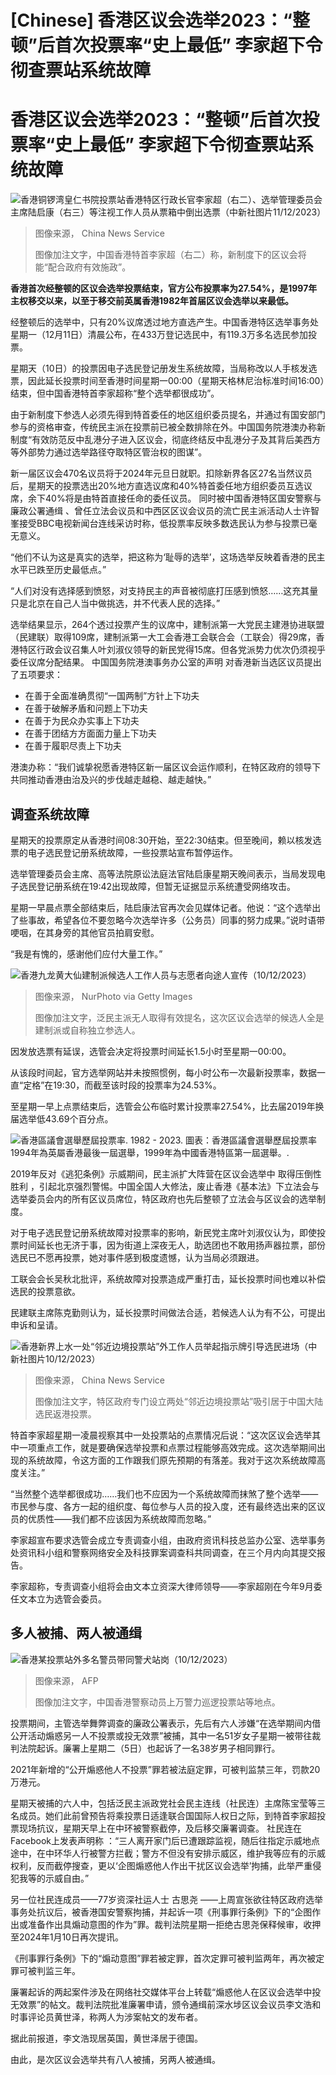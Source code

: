 # [Chinese] 香港区议会选举2023：“整顿”后首次投票率“史上最低” 李家超下令彻查票站系统故障

#  香港区议会选举2023：“整顿”后首次投票率“史上最低” 李家超下令彻查票站系统故障


![香港铜锣湾皇仁书院投票站香港特区行政长官李家超（右二）、选举管理委员会主席陆启康（右三）等注视工作人员从票箱中倒出选票（中新社图片11/12/2023）](_131975661_s657631ce0cf2bfd75089a8d7.jpg)

> 图像来源，  China News Service
>
> 图像加注文字，中国香港特首李家超（右二）称，新制度下的区议会将能“配合政府有效施政”。

**香港首次经整顿的区议会选举投票结束，官方公布投票率为27.54%，是1997年主权移交以来，以至于移交前英属香港1982年首届区议会选举以来最低。**

经整顿后的选举中，只有20%议席透过地方直选产生。中国香港特区选举事务处星期一（12月11日）清晨公布，在433万登记选民中，有119.3万多名选民参加投票。

星期天（10日）的投票因电子选民登记册发生系统故障，当局称改以人手核发选票，因此延长投票时间至香港时间星期一00:00（星期天格林尼治标准时间16:00）结束，但中国香港特首李家超称“整个选举都很成功”。

由于新制度下参选人必须先得到特首委任的地区组织委员提名，并通过有国安部门参与的资格审查，传统民主派在投票前已被全数排除在外。中国国务院港澳办称新制度“有效防范反中乱港分子进入区议会，彻底终结反中乱港分子及其背后美西方等外部势力通过选举路径夺取特区管治权的图谋”。

新一届区议会470名议员将于2024年元旦日就职。扣除新界各区27名当然议员后，星期天的投票选出20%地方直选议席和40%特首委任地方组织委员互选议席，余下40%将是由特首直接任命的委任议员。
 同时被中国香港特区国安警察与廉政公署通缉  、曾任立法会议员和中西区区议会议员的流亡民主派活动人士许智峯接受BBC电视新闻台连线采访时称，低投票率反映多数选民认为参与投票已毫无意义。

“他们不认为这是真实的选举，把这称为‘耻辱的选举’，这场选举反映着香港的民主水平已跌至历史最低点。”

“人们对没有选择感到愤怒，对支持民主的声音被彻底打压感到愤怒……这充其量只是北京在自己人当中做挑选，并不代表人民的选择。”


选举结果显示，264个透过投票产生的议席中，建制派第一大党民主建港协进联盟（民建联）取得109席，建制派第一大工会香港工会联合会（工联会）得29席，香港特区行政会议召集人叶刘淑仪领导的新民党得15席。但各党派势力优次仍须视乎委任议席分配结果。
 中国国务院港澳事务办公室的声明  对香港新当选区议员提出了五项要求：

  * 在善于全面准确贯彻“一国两制”方针上下功夫 
  * 在善于破解矛盾和问题上下功夫 
  * 在善于为民众办实事上下功夫 
  * 在善于团结方方面面力量上下功夫 
  * 在善于履职尽责上下功夫 

港澳办称：“我们诚挚祝愿香港特区新一届区议会运作顺利，在特区政府的领导下共同推动香港由治及兴的步伐越走越稳、越走越快。”

##  调查系统故障

星期天的投票原定从香港时间08:30开始，至22:30结束。但至晚间，赖以核发选票的电子选民登记册系统故障，一些投票站宣布暂停运作。

选举管理委员会主席、高等法院原讼法庭法官陆启康星期天晚间表示，当局发现电子选民登记册系统在19:42出现故障，但暂无证据显示系统遭受网络攻击。

星期一早晨点票全部结束后，陆启康法官再次会见媒体记者。他说：“这个选举出了些事故，希望各位不要忽略今次选举许多（公务员）同事的努力成果。”说时语带哽咽，在其身旁的其他官员拍肩安慰。

“我是有愧的，感谢他们应付大量工作。”

![香港九龙黄大仙建制派候选人工作人员与志愿者向途人宣传（10/12/2023）](_131975664_gettyimages-1838641382.jpg)

> 图像来源，  NurPhoto via Getty Images
>
> 图像加注文字，泛民主派无人取得有效提名，这次区议会选举的候选人全是建制派或自称独立参选人。

因发放选票有延误，选管会决定将投票时间延长1.5小时至星期一00:00。

从该段时间起，官方选举网站并未按照惯例，每小时公布一次最新投票率，数据一直“定格”在19:30，而截至该时段的投票率为24.53%。

至星期一早上点票结束后，选管会公布临时累计投票率27.54%，比去届2019年换届选举低43.69个百分点。

![香港區議會選舉歷屆投票率. 1982 - 2023. 圖表：香港區議會選舉歷屆投票率 1994年為英屬香港最後一屆選舉，1999年為中國香港特區第一屆選舉。.](https://www.bbc.com/ws/includes/idt2/a6f533f5-0b96-403a-9f53-81cddfa2872c/image/816)

2019年反对《逃犯条例》示威期间，民主派扩大阵营在区议会选举中 取得压倒性胜利  ，引起北京强烈警惕。中国全国人大修法，废止香港《基本法》下立法会与选举委员会内的所有区议员席位，特区政府也先后整顿了立法会与区议会的选举制度。

对于电子选民登记册系统故障对投票率的影响，新民党主席叶刘淑仪认为，即使投票时间延长也无济于事，因为街道上深夜无人，助选团也不敢用扬声器拉票，部份选民已不愿再投票，她对事件感到极度遗憾，认为当局必须跟进。

工联会会长吴秋北批评，系统故障对投票造成严重打击，延长投票时间也难以补偿选民的投票意欲。

民建联主席陈克勤则认为，延长投票时间做法合适，若候选人认为有不公，可提出申诉和呈请。

![香港新界上水一处“邻近边境投票站”外工作人员举起指示牌引导选民进场（中新社图片10/12/2023）](_131975822_s6575349a0cf2bfd750899289.jpg)

> 图像来源，  China News Service
>
> 图像加注文字，特区政府专门设立两处“邻近边境投票站”吸引居于中国大陆选民返港投票。

特首李家超星期一凌晨视察其中一处投票站的点票情况后说：“这次区议会选举其中一项重点工作，就是要确保选举投票和点票过程能够高效完成。这次选举期间出现的系统故障，令这方面的工作跟我们原先预期的有落差。我对于这次系统故障高度关注。”

“当然整个选举都很成功……我们也不应因为一个系统故障而抹煞了整个选举——市民参与度、各方一起的组织度、每位参与人员的投入度，还有最终选出来的区议员的优质性——我们都不应该因为系统故障而忽略。”

李家超宣布要求选管会成立专责调查小组，由政府资讯科技总监办公室、选举事务处资讯科小组和警察网络安全及科技罪案调查科共同调查，在三个月内向其提交报告。

李家超称，专责调查小组将会由文本立资深大律师领导——李家超刚在今年9月委任文本立为选管会委员。

##  多人被捕、两人被通缉

![香港某投票站外多名警员带同警犬站岗（10/12/2023）](_131975825_gettyimages-1836060753.jpg)

> 图像来源，  AFP
>
> 图像加注文字，中国香港警察动员上万警力巡逻投票站等地点。

投票期间，主管选举舞弊调查的廉政公署表示，先后有六人涉嫌“在选举期间内借公开活动煽惑另一人不投票或投无效票”被捕，其中一名51岁女子星期一被带往裁判法院起诉。廉署上星期二（5日）也起诉了一名38岁男子相同罪行。

2021年新增的“公开煽惑他人不投票”罪若被法庭定罪，可被判监禁三年，罚款20万港元。

星期天被捕的六人中，包括泛民主派政党社会民主连线（社民连）主席陈宝莹等三名成员。她们此前曾预告将乘投票日适逢联合国国际人权日之际，到特首李家超投票现场抗议，星期天早上在中环被警察截停，及后移交廉署调查。
 社民连在Facebook上发表声明称  ：“三人离开家门后已遭跟踪监视，随后往指定示威地点途中，在中环华人行被警方拦截；警方不但没有安排示威区，维护我等应有的示威权利，反而截停搜查，更以‘企图煽惑他人作出干扰区议会选举’拘捕，此举严重侵犯我等的示威自由。”

另一位社民连成员——77岁资深社运人士 古思尧  ——上周宣张欲往特区政府选举事务处抗议后，被香港国安警察拘捕，并起诉一项《刑事罪行条例》下的“企图作出或准备作出具煽动意图的作为”罪。裁判法院星期一拒绝古思尧保释候审，收押至2024年1月10日再次提讯。

《刑事罪行条例》下的“煽动意图”罪若被定罪，首次定罪可被判监两年，再次被定罪可被判监三年。

廉署起诉的两起案件涉及在网络社交媒体平台上转载“煽惑他人在区议会选举中投无效票”的帖文。裁判法院批准廉署申请，颁令通缉前深水埗区议会议员李文浩和时事评论员黄世泽，称两人为涉案帖文的发布者。

据此前报道，李文浩现居英国，黄世泽居于德国。

由此，是次区议会选举共有八人被捕，另两人被通缉。


